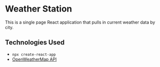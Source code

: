 # Weather Station

This is a single page React application that pulls in current weather data by city.

## Technologies Used

- `npx create-react-app`
- [OpenWeatherMap API](https://openweathermap.org/)
